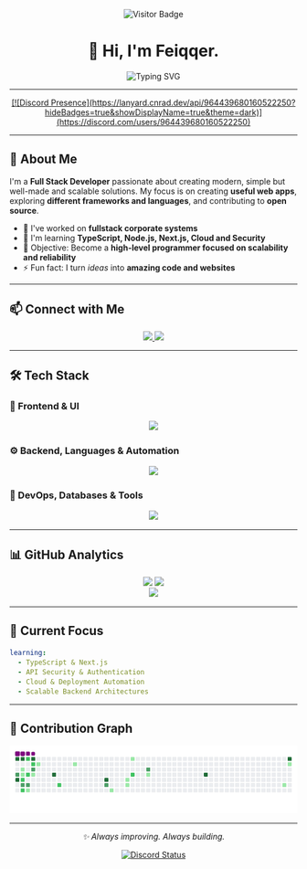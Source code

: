 <div align="center">
  
![Visitor Badge](https://visitor-badge.laobi.icu/badge?page_id=fakersl.fakersl)
  
# 👋 Hi, I'm Feiqqer.
  
<img src="https://readme-typing-svg.herokuapp.com/?font=Fira+Code&size=32&pause=1000&center=true&vCenter=true&width=600&lines=Full+Stack+Developer;Web+Enthusiast;Open+Source+Contributor;Always+Learning+%F0%9F%9A%80" alt="Typing SVG" />
  
</div>

---

<p align="center">
  <a href="https://discord.com/users/964439680160522250">
    [![Discord Presence](https://lanyard.cnrad.dev/api/964439680160522250?hideBadges=true&showDisplayName=true&theme=dark)](https://discord.com/users/964439680160522250)
  </a>
</p>

---

## 🚀 About Me

I'm a **Full Stack Developer** passionate about creating modern, simple but well-made and scalable solutions. My focus is on creating **useful web apps**, exploring **different frameworks and languages**, and contributing to **open source**.

- 🔭 I've worked on **fullstack corporate systems**
- 🌱 I'm learning **TypeScript, Node.js, Next.js, Cloud and Security**
- 🎯 Objective: Become a **high-level programmer focused on scalability and reliability**
- ⚡ Fun fact: I turn _ideas_ into **amazing code and websites**

---

## 📫 Connect with Me

<p align="center">
  <a href="https://discord.com/users/964439680160522250">
    <img src="https://img.shields.io/badge/Discord-feiqqer.-5865F2?style=for-the-badge&logo=discord&logoColor=white" />
  </a>
  <a href="mailto:zgustovo13365@gmail.com">
    <img src="https://img.shields.io/badge/Email-Contact_Me-D14836?style=for-the-badge&logo=gmail&logoColor=white" />
  </a>
</p>

---

## 🛠 Tech Stack

### 🎨 Frontend & UI
<p align="center">
  <img src="https://skillicons.dev/icons?i=html,css,js,ts,react,nextjs,angular,bootstrap,tailwind,shadcn,radix" />
</p>

### ⚙️ Backend, Languages & Automation
<p align="center">
  <img src="https://skillicons.dev/icons?i=nodejs,express,php,laravel,java,cs,cpp,c,python,discordjs,bots,robloxstudio" />
</p>

### 🧰 DevOps, Databases & Tools
<p align="center">
  <img src="https://skillicons.dev/icons?i=postgres,mysql,sqlite,linux,ubuntu,vercel,git,github,vscode,figma,ps,ae,discord" />
</p>

---

## 📊 GitHub Analytics

<p align="center">
  <img width="390" src="https://github-readme-streak-stats.herokuapp.com/?user=fakersl&theme=dark&hide_border=true" />
  <img width="390" src="https://github-readme-stats.vercel.app/api?username=fakersl&show_icons=true&theme=dark&hide_border=true&rank_icon=github" />
  <br/>
  <img width="325" src="https://github-readme-stats.vercel.app/api/top-langs/?username=fakersl&layout=compact&theme=dark&hide_border=true" />
</p>

---

## 🧠 Current Focus

```yaml
learning:
  - TypeScript & Next.js
  - API Security & Authentication
  - Cloud & Deployment Automation
  - Scalable Backend Architectures
```

---

## 🐍 Contribution Graph

<div align="center">
  <img src="https://raw.githubusercontent.com/fakersl/fakersl/output/github-contribution-grid-snake.gif" alt="Snake GIF" />
</div>

---

<p align="center"><i>✨ Always improving. Always building.</i></p>

<p align="center">
  <a href="https://discord.com/users/964439680160522250">
    <img src="https://lanyard.cnrad.dev/api/964439680160522250?theme=dark&borderRadius=10px" alt="Discord Status"/>
  </a>
</p>
